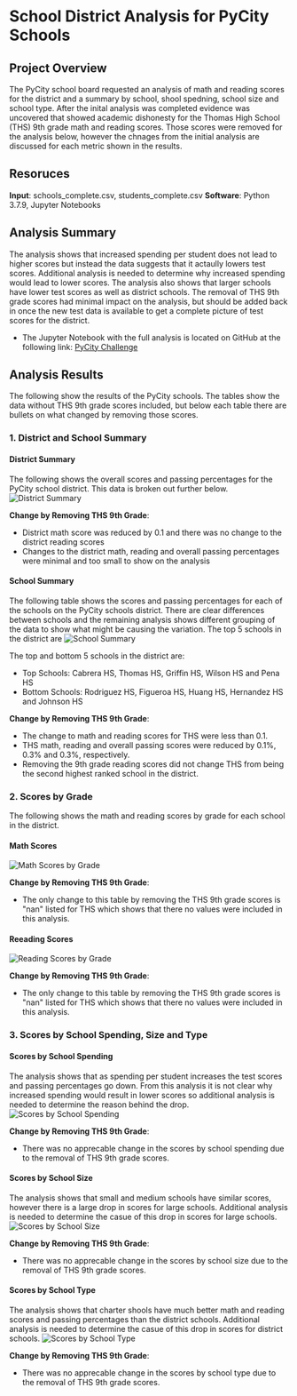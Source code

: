 # School District Analysis for PyCity Schools

## Project Overview
The PyCity school board requested an analysis of math and reading scores for the district and a summary by school, shool spedning, school size and school type. After the inital analysis was completed evidence was uncovered that showed academic dishonesty for the Thomas High School (THS) 9th grade math and reading scores. Those scores were removed for the analysis below, however the chnages from the initial analysis are discussed for each metric shown in the results. 

## Resoruces
**Input**: schools_complete.csv, students_complete.csv 
**Software**: Python 3.7.9, Jupyter Notebooks

## Analysis Summary
The analysis shows that increased spending per student does not lead to higher scores but instead the data suggests that it actaully lowers test scores. Additional analysis is needed to determine why increased spending would lead to lower scores. The analysis also shows that larger schools have lower test scores as well as district schools.
The removal of THS 9th grade scores had minimal impact on the analysis, but should be added back in once the new test data is available to get a complete picture of test scores for the district. 

- The Jupyter Notebook with the full analysis is located on GitHub at the following link: [PyCity Challenge](https://github.com/mhorstman/School_District_Analysis/blob/main/PyCitySchools_Challenge.ipynb)

## Analysis Results
The following show the results of the PyCity schools. The tables show the data without THS 9th grade scores included, but below each table there are bullets on what changed by removing those scores. 

### 1. District and School Summary
#### District Summary
The following shows the overall scores and passing percentages for the PyCity school district. This data is broken out further below. 
![District Summary](https://github.com/mhorstman/School_District_Analysis/blob/main/Analysis/District_Summary.png)

**Change by Removing THS 9th Grade**: 
 - District math score was reduced by 0.1 and there was no change to the district reading scores
 - Changes to the district math, reading and overall passing percentages were minimal and too small to show on the analysis

#### School Summary
The following table shows the scores and passing percentages for each of the schools on the PyCity schools district. There are clear differences between schools and the remaining analysis shows different grouping of the data to show what might be causing the variation. The top 5 schools in the district are
![School Summary](https://github.com/mhorstman/School_District_Analysis/blob/main/Analysis/School_Summary.png)

The top and bottom 5 schools in the district are:
 - Top Schools: Cabrera HS, Thomas HS, Griffin HS, Wilson HS and Pena HS
 - Bottom Schools: Rodriguez HS, Figueroa HS, Huang HS, Hernandez HS and Johnson HS

**Change by Removing THS 9th Grade**:
 - The change to math and reading scores for THS were less than 0.1.
 - THS  math, reading and overall passing scores were reduced by 0.1%, 0.3% and 0.3%, respectively.
 - Removing the 9th grade reading scores did not change THS from being the second highest ranked school in the district.

### 2. Scores by Grade
The following shows the math and reading scores by grade for each school in the district. 
#### Math Scores
![Math Scores by Grade](https://github.com/mhorstman/School_District_Analysis/blob/main/Analysis/Math_Scores_by_Grade.png)

**Change by Removing THS 9th Grade**: 
 - The only change to this table by removing the THS 9th grade scores is "nan" listed for THS which shows that there no values were included in this analysis. 

#### Reeading Scores
![Reading Scores by Grade](https://github.com/mhorstman/School_District_Analysis/blob/main/Analysis/Reading_Scores_by_Grade.png)

**Change by Removing THS 9th Grade**: 
 - The only change to this table by removing the THS 9th grade scores is "nan" listed for THS which shows that there no values were included in this analysis. 

### 3. Scores by School Spending, Size and Type
#### Scores by School Spending
The analysis shows that as spending per student increases the test scores and passing percentages go down. From this analysis it is not clear why increased spending would result in lower scores so additional analysis is needed to determine the reason behind the drop. 
![Scores by School Spending](https://github.com/mhorstman/School_District_Analysis/blob/main/Analysis/Scores_by_School_Spending.png)

**Change by Removing THS 9th Grade**: 
 - There was no apprecable change in the scores by school spending due to the removal of THS 9th grade scores. 

#### Scores by School Size
The analysis shows that small and medium schools have similar scores, however there is a large drop in scores for large schools. Additional analysis is needed to determine the casue of this drop in scores for large schools. 
![Scores by School Size](https://github.com/mhorstman/School_District_Analysis/blob/main/Analysis/Scores_by_School_Size.png)

**Change by Removing THS 9th Grade**: 
 - There was no apprecable change in the scores by school size due to the removal of THS 9th grade scores. 

#### Scores by School Type
The analysis shows that charter shools have much better math and reading scores and passing percentages than the district schools. Additional analysis is needed to determine the casue of this drop in scores for district schools. 
![Scores by School Type](https://github.com/mhorstman/School_District_Analysis/blob/main/Analysis/Scores_by_School_Type.png)

**Change by Removing THS 9th Grade**: 
 - There was no apprecable change in the scores by school type due to the removal of THS 9th grade scores. 
